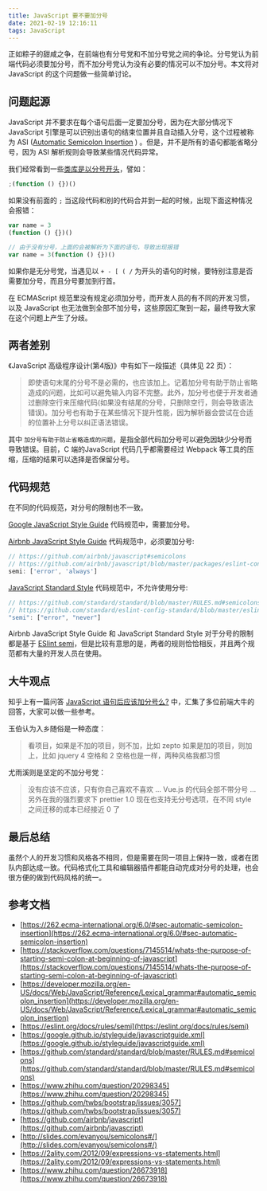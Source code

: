 ```yaml
---
title: JavaScript 要不要加分号
date: 2021-02-19 12:16:11
tags: JavaScript
---
```


正如粽子的甜咸之争，在前端也有分号党和不加分号党之间的争论。分号党认为前端代码必须要加分号，而不加分号党认为没有必要的情况可以不加分号。本文将对 JavaScript 的这个问题做一些简单讨论。

## 问题起源

JavaScript 并不要求在每个语句后面一定要加分号，因为在大部分情况下 JavaScript 引擎是可以识别出语句的结束位置并且自动插入分号，这个过程被称为 ASI ([Automatic Semicolon Insertion](https://262.ecma-international.org/6.0/#sec-automatic-semicolon-insertion) ) 。但是，并不是所有的语句都能省略分号，因为 ASI 解析规则会导致某些情况代码异常。

我们经常看到一些[类库是以分号开头](https://stackoverflow.com/questions/1873983/what-does-the-leading-semicolon-in-javascript-libraries-do)，譬如：

```js
;(function () {})()
```

如果没有前面的 `;` 当这段代码和别的代码合并到一起的时候，出现下面这种情况会报错：

```js
var name = 3
(function () {})()

// 由于没有分号，上面的会被解析为下面的语句，导致出现报错
var name = 3(function () {})()
```

如果你是无分号党，当遇见以 `+ - [ ( /` 为开头的语句的时候，要特别注意是否需要加分号，而且分号要加到行首。

在 ECMAScript 规范里没有规定必须加分号，而开发人员的有不同的开发习惯，以及 JavaScript 也无法做到全部不加分号，这些原因汇聚到一起，最终导致大家在这个问题上产生了分歧。

## 两者差别

《JavaScript 高级程序设计(第4版)》中有如下一段描述（具体见 22 页）：

> 即使语句末尾的分号不是必需的，也应该加上。记着加分号有助于防止省略造成的问题，比如可以避免输入内容不完整。此外，加分号也便于开发者通过删除空行来压缩代码(如果没有结尾的分号，只删除空行，则会导致语法错误)。加分号也有助于在某些情况下提升性能，因为解析器会尝试在合适的位置补上分号以纠正语法错误。

其中 `加分号有助于防止省略造成的问题`，是指全部代码加分号可以避免因缺少分号而导致错误。目前，C 端的JavaScript 代码几乎都需要经过 Webpack 等工具的压缩，压缩的结果可以选择是否保留分号。


## 代码规范

在不同的代码规范，对分号的限制也不一致。

[Google JavaScript Style Guide](https://google.github.io/styleguide/javascriptguide.xml) 代码规范中，需要加分号。

[Airbnb JavaScript Style Guide](https://github.com/airbnb/javascript) 代码规范中，必须要加分号:

```js
// https://github.com/airbnb/javascript#semicolons
// https://github.com/airbnb/javascript/blob/master/packages/eslint-config-airbnb-base/rules/style.js
semi: ['error', 'always']
```

[JavaScript Standard Style](https://github.com/standard/standard) 代码规范中，不允许使用分号:

```js
// https://github.com/standard/standard/blob/master/RULES.md#semicolons
// https://github.com/standard/eslint-config-standard/blob/master/eslintrc.json
"semi": ["error", "never"]
```
Airbnb JavaScript Style Guide 和 JavaScript Standard Style 对于分号的限制都是基于 [ESlint semi](https://eslint.org/docs/rules/semi.html)，但是比较有意思的是，两者的规则恰恰相反，并且两个规范都有大量的开发人员在使用。

## 大牛观点

知乎上有一篇问答 [JavaScript 语句后应该加分号么?](https://www.zhihu.com/question/20298345) 中，汇集了多位前端大牛的回答，大家可以做一些参考。

玉伯认为入乡随俗是一种态度：
> 看项目，如果是不加的项目，则不加，比如 zepto
> 如果是加的项目，则加上，比如 jquery
> 4 空格和 2 空格也是一样，两种风格我都习惯

尤雨溪则是坚定的不加分号党：

> 没有应该不应该，只有你自己喜欢不喜欢 ...
> Vue.js 的代码全部不带分号 ...
> 另外在我的强烈要求下 prettier 1.0 现在也支持无分号选项，在不同 style 之间迁移的成本已经接近 0 了 

## 最后总结

虽然个人的开发习惯和风格各不相同，但是需要在同一项目上保持一致，或者在团队内部达成一致。代码格式化工具和编辑器插件都能自动完成对分号的处理，也会很方便的做到代码风格的统一。

## 参考文档

- [https://262.ecma-international.org/6.0/#sec-automatic-semicolon-insertion](https://262.ecma-international.org/6.0/#sec-automatic-semicolon-insertion)
- [https://stackoverflow.com/questions/7145514/whats-the-purpose-of-starting-semi-colon-at-beginning-of-javascript](https://stackoverflow.com/questions/7145514/whats-the-purpose-of-starting-semi-colon-at-beginning-of-javascript)
- [https://developer.mozilla.org/en-US/docs/Web/JavaScript/Reference/Lexical_grammar#automatic_semicolon_insertion](https://developer.mozilla.org/en-US/docs/Web/JavaScript/Reference/Lexical_grammar#automatic_semicolon_insertion)
- [https://eslint.org/docs/rules/semi](https://eslint.org/docs/rules/semi)
- [https://google.github.io/styleguide/javascriptguide.xml](https://google.github.io/styleguide/javascriptguide.xml)
- [https://github.com/standard/standard/blob/master/RULES.md#semicolons](https://github.com/standard/standard/blob/master/RULES.md#semicolons)
- [https://www.zhihu.com/question/20298345](https://www.zhihu.com/question/20298345)
- [https://github.com/twbs/bootstrap/issues/3057](https://github.com/twbs/bootstrap/issues/3057)
- [https://github.com/airbnb/javascript](https://github.com/airbnb/javascript)
- [http://slides.com/evanyou/semicolons#/](http://slides.com/evanyou/semicolons#/)
- [https://2ality.com/2012/09/expressions-vs-statements.html](https://2ality.com/2012/09/expressions-vs-statements.html)
- [https://www.zhihu.com/question/26673918](https://www.zhihu.com/question/26673918)